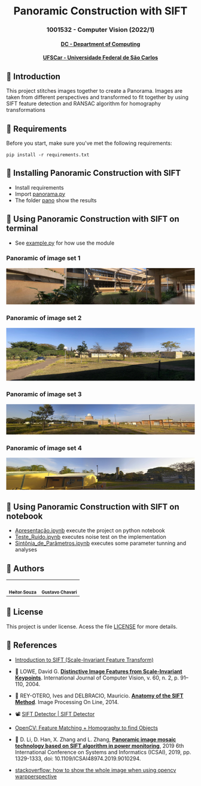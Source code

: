<h1 align="center"> Panoramic Construction with SIFT </h1>
<h3 align="center"> 1001532 - Computer Vision (2022/1)</h3>
<h4 align="center"> <a href="https://site.dc.ufscar.br/"> DC - Department of Computing</a>  </h4>
<h4 align="center"> <a href="https://www.ufscar.br/">UFSCar - Universidade Federal de São Carlos</a>  </h4>


## 🔵 Introduction
This project stitches images together to create a Panorama. Images are taken from different perspectives and transformed to fit together by using SIFT feature detection and RANSAC algorithm for homography transformations

## 🔵 Requirements

Before you start, make sure you've met the following requirements:
```
pip install -r requirements.txt
```

## 🔵 Installing Panoramic Construction with SIFT

* Install requirements
* Import [panorama.py](https://github.com/souzaitor/EnC/blob/d5136434141fad0acd34484b29ca4d97b3cc28b6/2021-1/Computer%20Vision/Panorama/panorama.py)
* The folder [pano](https://github.com/souzaitor/panorama-with-sift/tree/main/pano) show the results

## 🔵 Using Panoramic Construction with SIFT on terminal

* See [example.py](https://github.com/souzaitor/EnC/blob/d5136434141fad0acd34484b29ca4d97b3cc28b6/2021-1/Computer%20Vision/Panorama/example.py) for how use the module

### Panoramic of image set 1
![](pano/pano1.jpeg)

### Panoramic of image set 2
![](pano/pano2.jpeg)

### Panoramic of image set 3
![](pano/pano3.jpeg)

### Panoramic of image set 4
![](pano/pano4.jpeg)

## 🔵 Using Panoramic Construction with SIFT on notebook
* [Apresentação.ipynb](https://github.com/souzaitor/panorama-with-sift/blob/main/Apresenta%C3%A7%C3%A3o.ipynb) execute the project on python notebook
* [Teste_Ruído.ipynb](https://github.com/souzaitor/panorama-with-sift/blob/main/Teste_Ru%C3%ADdo.ipynb) executes noise test on the implementation 
* [Sintônia_de_Parâmetros.ipynb](https://github.com/souzaitor/panorama-with-sift/blob/main/Sint%C3%B4nia_de_Par%C3%A2metros.ipynb) executes some parameter tunning and analyses

## 🔵 Authors

<table>
  <tr>
    <td align="center">
      <a href="https://github.com/souzaitor">
        <img src="https://avatars.githubusercontent.com/souzaitor" width="100px;" alt=""/><br>
        <sub>
          <b>Heitor Souza</b>
        </sub>
      </a>
    </td>
    <td align="center">
      <a href="https://github.com/gustavochavari">
        <img src="https://avatars.githubusercontent.com/gustavochavari" width="100px;" alt=""/><br>
        <sub>
          <b>Gustavo Chavari</b>
        </sub>
      </a>
    </td>
  </tr>
</table>

## 🔵 License

This project is under license. Acess the file [LICENSE](https://github.com/souzaitor/EnC/blob/d5136434141fad0acd34484b29ca4d97b3cc28b6/LICENSE) for more details.

## 🔵 References

* [Introduction to SIFT (Scale-Invariant Feature Transform) ](https://docs.opencv.org/4.x/da/df5/tutorial_py_sift_intro.html)

* 📄 LOWE, David G. [**Distinctive Image Features from Scale-Invariant Keypoints**](https://www.cs.ubc.ca/~lowe/papers/ijcv04.pdf). International Journal of Computer Vision, v. 60, n. 2, p. 91–110, 2004.

* 📄 REY-OTERO, Ives and DELBRACIO, Mauricio. [**Anatomy of the SIFT Method**](https://www.ipol.im/pub/art/2014/82/article.pdf). Image Processing On Line, 2014.

* 📽️ [SIFT Detector | SIFT Detector](https://www.youtube.com/watch?v=ram-jbLJjFg&list=PL2zRqk16wsdqXEMpHrc4Qnb5rA1Cylrhx&index=16&ab_channel=FirstPrinciplesofComputerVision)

* [OpenCV: Feature Matching + Homography to find Objects ](https://docs.opencv.org/3.4/d1/de0/tutorial_py_feature_homography.html)

*  📄 D. Li, D. Han, X. Zhang and L. Zhang, [**Panoramic image mosaic technology based on SIFT algorithm in power monitoring**](https://ieeexplore.ieee.org/document/9010294), 2019 6th International Conference on Systems and Informatics (ICSAI), 2019, pp. 1329-1333, doi: 10.1109/ICSAI48974.2019.9010294.


* [stackoverflow: how to show the whole image when using opencv warpperspective](https://stackoverflow.com/questions/13063201/how-to-show-the-whole-image-when-using-opencv-warpperspective/20355545#20355545)
